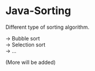# Java-Sorting
Different type of sorting algorithm.

-> Bubble sort  
-> Selection sort  
-> ...  

(More will be added)
